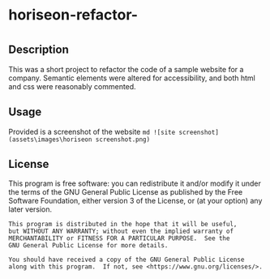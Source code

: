 # horiseon-refactor-

# <horiseon-refactor>
## Description
This was a short project to refactor the code of a sample website for a company. Semantic elements were altered for accessibility, and both html and css were reasonably commented.

## Usage
Provided is a screenshot of the website
    ```md
    ![site screenshot](assets\images\horiseon screenshot.png)
    ```

## License
 This program is free software: you can redistribute it and/or modify
    it under the terms of the GNU General Public License as published by
    the Free Software Foundation, either version 3 of the License, or
    (at your option) any later version.

    This program is distributed in the hope that it will be useful,
    but WITHOUT ANY WARRANTY; without even the implied warranty of
    MERCHANTABILITY or FITNESS FOR A PARTICULAR PURPOSE.  See the
    GNU General Public License for more details.

    You should have received a copy of the GNU General Public License
    along with this program.  If not, see <https://www.gnu.org/licenses/>.